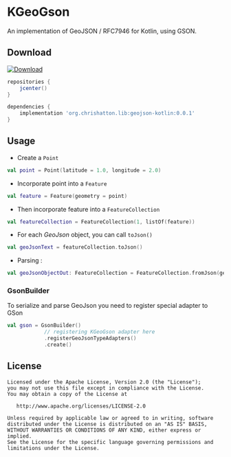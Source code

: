 # KGeoGson

An implementation of GeoJSON / RFC7946 for Kotlin, using GSON.

## Download 

 [ ![Download](https://api.bintray.com/packages/chris-hatton/maven/geojson-kotlin/images/download.svg) ](https://bintray.com/chris-hatton/maven/KGeoGson/_latestVersion)

```groovy
repositories {
    jcenter()
}

dependencies {
    implementation 'org.chrishatton.lib:geojson-kotlin:0.0.1'
}

```

## Usage

 - Create a `Point`
 
 ```kotlin
val point = Point(latitude = 1.0, longitude = 2.0)
```

 - Incorporate point into a `Feature`
 
 ```kotlin
val feature = Feature(geometry = point)
```
 
 - Then incorporate feature into a `FeatureCollection`
 
 ```kotlin
val featureCollection = FeatureCollection(1, listOf(feature))
```
 
 - For each *GeoJson* object, you can call `toJson()`
 
 ```kotlin
val geoJsonText = featureCollection.toJson()
```

 - Parsing :
 
 ```kotlin
 val geoJsonObjectOut: FeatureCollection = FeatureCollection.fromJson(geoJsonText)
```
 
### GsonBuilder

To serialize and parse GeoJson you need to register special adapter to GSon

```kotlin
val gson = GsonBuilder()
            // registering KGeoGson adapter here
            .registerGeoJsonTypeAdapters()
            .create()
```


## License

    Licensed under the Apache License, Version 2.0 (the "License");
    you may not use this file except in compliance with the License.
    You may obtain a copy of the License at

       http://www.apache.org/licenses/LICENSE-2.0

    Unless required by applicable law or agreed to in writing, software
    distributed under the License is distributed on an "AS IS" BASIS,
    WITHOUT WARRANTIES OR CONDITIONS OF ANY KIND, either express or implied.
    See the License for the specific language governing permissions and
    limitations under the License.

